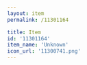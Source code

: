 ```yaml
---
layout: item
permalink: /11301164

title: Item
id: '11301164'
item_name: 'Unknown'
icon_url: '11300741.png'
---
```

